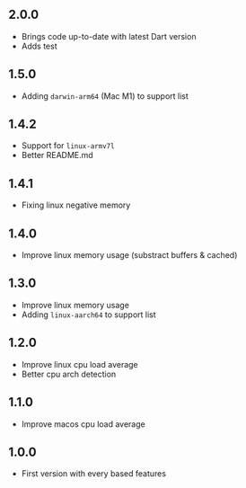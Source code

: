 ## 2.0.0

- Brings code up-to-date with latest Dart version
- Adds test

## 1.5.0

- Adding `darwin-arm64` (Mac M1) to support list

## 1.4.2

- Support for `linux-armv7l`
- Better README.md

## 1.4.1

- Fixing linux negative memory

## 1.4.0

- Improve linux memory usage (substract buffers & cached)

## 1.3.0

- Improve linux memory usage
- Adding `linux-aarch64` to support list

## 1.2.0

- Improve linux cpu load average
- Better cpu arch detection

## 1.1.0

- Improve macos cpu load average

## 1.0.0

- First version with every based features
